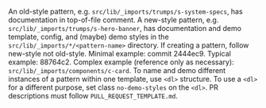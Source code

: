 An old-style pattern, e.g. `src/lib/_imports/trumps/s-system-specs`, has documentation in top-of-file comment.
A new-style pattern, e.g. `src/lib/_imports/trumps/s-hero-banner`, has documentation and demo template, config, and (maybe) demo styles in the `src/lib/_imports/*/<pattern-name>` directory.
If creating a pattern, follow new-style not old-style. Minimal example: commit 2444ec9. Typical example: 88764c2. Complex example (reference only as necessary): `src/lib/_imports/components/c-card`.
To name and demo different instances of a pattern within one template, use `<dl>` structure. To use a `<dl>` for a different purpose, set class `no-demo-styles` on the `<dl>`.
PR descriptions must follow `PULL_REQUEST_TEMPLATE.md`.
